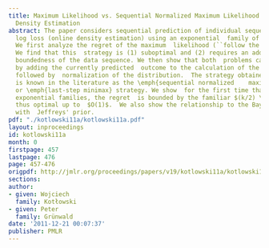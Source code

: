 ```yaml
---
title: Maximum Likelihood vs. Sequential Normalized Maximum Likelihood  in On-line
  Density Estimation
abstract: The paper considers sequential prediction of individual sequences  with
  log loss (online density estimation) using an exponential  family of distributions.
  We first analyze the regret of the maximum  likelihood (``follow the leader'') strategy.
  We find that this  strategy is (1) suboptimal and (2) requires an additional assumption  about
  boundedness of the data sequence. We then show that both  problems can be be addressed
  by adding the currently predicted  outcome to the calculation of the maximum likelihood,
  followed by  normalization of the distribution.  The strategy obtained in this  way
  is known in the literature as the \emph{sequential normalized    maximum likelihood}
  or \emph{last-step minimax} strategy. We show  for the first time that for general
  exponential families, the regret  is bounded by the familiar $(k/2) \log n$ and
  thus optimal up to  $O(1)$.  We also show the relationship to the Bayes strategy
  with  Jeffreys' prior.
pdf: "./kotlowski11a/kotlowski11a.pdf"
layout: inproceedings
id: kotlowski11a
month: 0
firstpage: 457
lastpage: 476
page: 457-476
origpdf: http://jmlr.org/proceedings/papers/v19/kotlowski11a/kotlowski11a.pdf
sections: 
author:
- given: Wojciech
  family: Kotłowski
- given: Peter
  family: Grünwald
date: '2011-12-21 00:07:37'
publisher: PMLR
---
```

